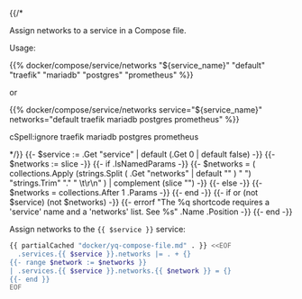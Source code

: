 {{/*

Assign networks to a service in a Compose file.

Usage:

  {{% docker/compose/service/networks "${service_name}" "default" "traefik"
    "mariadb" "postgres" "prometheus" %}}

or

  {{% docker/compose/service/networks service="${service_name}"
    networks="default traefik mariadb postgres prometheus" %}}

cSpell:ignore traefik mariadb postgres prometheus

*/}}
{{- $service := .Get "service" | default (.Get 0 | default false) -}}
{{- $networks := slice -}}
{{- if .IsNamedParams -}}
  {{- $networks = ( collections.Apply
    (strings.Split ( .Get "networks" | default "" ) " ")
    "strings.Trim" "." " \t\r\n" ) | complement (slice "")
  -}}
{{- else -}}
  {{- $networks = collections.After 1 .Params -}}
{{- end -}}
{{- if or (not $service) (not $networks) -}}
  {{-
    errorf
    "The %q shortcode requires a 'service' name and a 'networks' list. See %s"
    .Name .Position
  -}}
{{- end -}}

Assign networks to the `{{ $service }}` service:

```bash
{{ partialCached "docker/yq-compose-file.md" . }} <<EOF
  .services.{{ $service }}.networks |= . + {}
{{- range $network := $networks }}
| .services.{{ $service }}.networks.{{ $network }} = {}
{{- end }}
EOF
```
